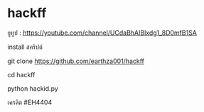 # hackff

ยูทูป : https://youtube.com/channel/UCdaBhAIBlxdg1_8D0mfB1SA

install สคริปต์

git clone https://github.com/earthza001/hackff

cd hackff

python hackid.py

เครดิต #EH4404

